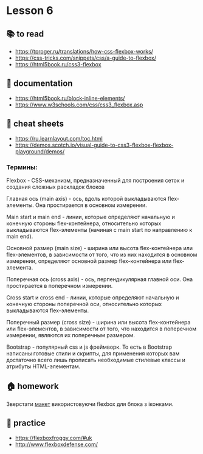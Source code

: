 
# Lesson 6

<!-- ## :computer: to do -->

## :books: to read
* https://tproger.ru/translations/how-css-flexbox-works/
* https://css-tricks.com/snippets/css/a-guide-to-flexbox/
* https://html5book.ru/css3-flexbox

## :notebook: documentation
* https://html5book.ru/block-inline-elements/
* https://www.w3schools.com/css/css3_flexbox.asp

## :pushpin: cheat sheets
* https://ru.learnlayout.com/toc.html
* https://demos.scotch.io/visual-guide-to-css3-flexbox-flexbox-playground/demos/

<!-- ## :octocat: advanced -->

### Термины:

Flexbox - CSS-механизм, предназначенный для построения сеток и создания сложных раскладок блоков

Главная ось (main axis) - ось, вдоль которой выкладываются flex-элементы. Она простирается в основном измерении.

Main start и main end - линии, которые определяют начальную и конечную стороны flex-контейнера, относительно которых выкладываются flex-элементы (начиная с main start по направлению к main end).

Основной размер (main size) - ширина или высота flex-контейнера или flex-элементов, в зависимости от того, что из них находится в основном измерении, определяют основной размер flex-контейнера или flex-элемента.

Поперечная ось (cross axis) - ось, перпендикулярная главной оси. Она простирается в поперечном измерении.

Cross start и cross end - линии, которые определяют начальную и конечную стороны поперечной оси, относительно которых выкладываются flex-элементы.

Поперечный размер (cross size) - ширина или высота flex-контейнера или flex-элементов, в зависимости от того, что находится в поперечном измерении, являются их поперечным размером.

Bootstrap - популярный css и js фреймворк. То есть в Bootstrap написаны готовые стили и скрипты, для применения которых вам достаточно всего лишь прописать необходимые стилевые классы и атрибуты HTML-элементам.

## :house: homework
Зверстати [макет](./namaste_green.psd) використовуючи flexbox для блока з іконками.

## :muscle: practice
* https://flexboxfroggy.com/#uk
* http://www.flexboxdefense.com/

  
<!-- ## :nerd_face: in addition
